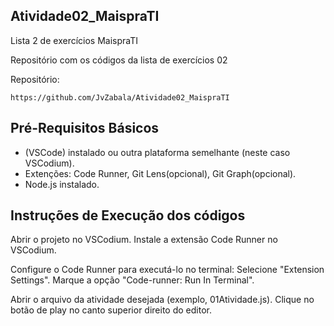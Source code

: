 ## Atividade02_MaispraTI
 Lista 2 de exercícios MaispraTI

Repositório com os códigos da lista de exercícios 02

Repositório:
```
https://github.com/JvZabala/Atividade02_MaispraTI
```
## Pré-Requisitos Básicos

* (VSCode) instalado ou outra plataforma semelhante (neste caso VSCodium).
* Extenções: Code Runner, Git Lens(opcional), Git Graph(opcional).
* Node.js instalado.
  
## Instruções de Execução dos códigos

Abrir o projeto no VSCodium.
Instale a extensão Code Runner no VSCodium.

Configure o Code Runner para executá-lo no terminal:
Selecione "Extension Settings".
Marque a opção "Code-runner: Run In Terminal".

Abrir o arquivo da atividade desejada (exemplo, 01Atividade.js).
Clique no botão de play no canto superior direito do editor.
